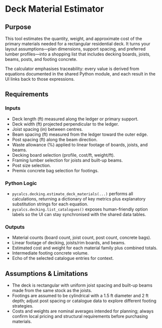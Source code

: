 # Deck Material Estimator

## Purpose

This tool estimates the quantity, weight, and approximate cost of the primary materials needed for a rectangular residential deck. It turns your layout assumptions—plan dimensions, support spacing, and preferred lumber profiles—into a shopping list that includes decking boards, joists, beams, posts, and footing concrete.

The calculator emphasises traceability: every value is derived from equations documented in the shared Python module, and each result in the UI links back to those expressions.

## Requirements

### Inputs

- Deck length (ft) measured along the ledger or primary support.
- Deck width (ft) projected perpendicular to the ledger.
- Joist spacing (in) between centres.
- Beam spacing (ft) measured from the ledger toward the outer edge.
- Post spacing (ft) along the beam direction.
- Waste allowance (%) applied to linear footage of boards, joists, and beams.
- Decking board selection (profile, cost/ft, weight/ft).
- Framing lumber selection for joists and built-up beams.
- Post size selection.
- Premix concrete bag selection for footings.

### Python Logic

- `pycalcs.decking.estimate_deck_materials(...)` performs all calculations, returning a dictionary of key metrics plus explanatory substitution strings for each equation.
- `pycalcs.decking.list_catalogues()` exposes human-friendly option labels so the UI can stay synchronised with the shared data tables.

### Outputs

- Material counts (board count, joist count, post count, concrete bags).
- Linear footage of decking, joists/rim boards, and beams.
- Estimated cost and weight for each material family plus combined totals.
- Intermediate footing concrete volume.
- Echo of the selected catalogue entries for context.

## Assumptions & Limitations

- The deck is rectangular with uniform joist spacing and built-up beams made from the same stock as the joists.
- Footings are assumed to be cylindrical with a 1.5&nbsp;ft diameter and 2&nbsp;ft depth; adjust post spacing or catalogue data to explore different footing strategies.
- Costs and weights are nominal averages intended for planning; always confirm local pricing and structural requirements before purchasing materials.
